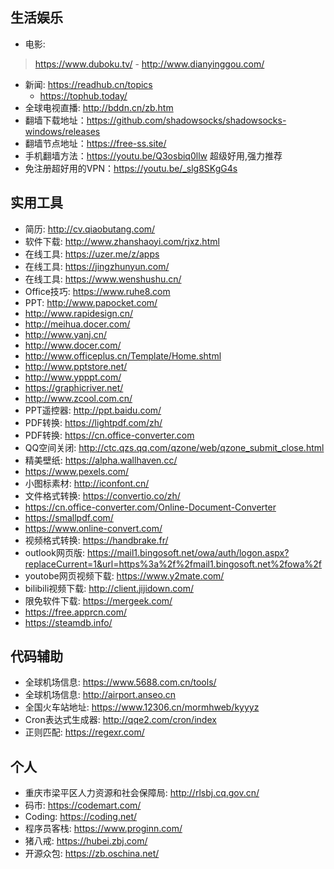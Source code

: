
## 生活娱乐
* 电影: 
> <https://www.duboku.tv/>
    - http://www.dianyinggou.com/
- 新闻: https://readhub.cn/topics
    - https://tophub.today/
- 全球电视直播: http://bddn.cn/zb.htm
- 翻墙下载地址：https://github.com/shadowsocks/shadowsocks-windows/releases
- 翻墙节点地址：https://free-ss.site/
- 手机翻墙方法：https://youtu.be/Q3osbiq0llw  超级好用,强力推荐
- 免注册超好用的VPN：https://youtu.be/_slg8SKgG4s


    
## 实用工具
- 简历: http://cv.qiaobutang.com/
- 软件下载: http://www.zhanshaoyi.com/rjxz.html
- 在线工具: https://uzer.me/z/apps
- 在线工具: https://jingzhunyun.com/
- 在线工具: https://www.wenshushu.cn/
- Office技巧: https://www.ruhe8.com
- PPT: http://www.papocket.com/
- http://www.rapidesign.cn/
- http://meihua.docer.com/
- http://www.yanj.cn/
- http://www.docer.com/
- http://www.officeplus.cn/Template/Home.shtml
- http://www.pptstore.net/
- http://www.ypppt.com/
- https://graphicriver.net/
- http://www.zcool.com.cn/
- PPT遥控器: http://ppt.baidu.com/
- PDF转换: https://lightpdf.com/zh/
- PDF转换: https://cn.office-converter.com
- QQ空间关闭: http://ctc.qzs.qq.com/qzone/web/qzone_submit_close.html
- 精美壁纸: https://alpha.wallhaven.cc/
- https://www.pexels.com/
- 小图标素材: http://iconfont.cn/
- 文件格式转换: https://convertio.co/zh/
- https://cn.office-converter.com/Online-Document-Converter
- https://smallpdf.com/
- https://www.online-convert.com/
- 视频格式转换: https://handbrake.fr/
- outlook网页版: https://mail1.bingosoft.net/owa/auth/logon.aspx?replaceCurrent=1&url=https%3a%2f%2fmail1.bingosoft.net%2fowa%2f
- youtobe网页视频下载: https://www.y2mate.com/
- bilibili视频下载: http://client.jijidown.com/
- 限免软件下载: https://mergeek.com/ 
- https://free.apprcn.com/ 
- https://steamdb.info/

## 代码辅助
- 全球机场信息: https://www.5688.com.cn/tools/
- 全球机场信息: http://airport.anseo.cn
- 全国火车站地址: https://www.12306.cn/mormhweb/kyyyz
- Cron表达式生成器: http://qqe2.com/cron/index
- 正则匹配: https://regexr.com/

## 个人
- 重庆市梁平区人力资源和社会保障局: http://rlsbj.cq.gov.cn/
- 码市: https://codemart.com/
- Coding: https://coding.net/
- 程序员客栈: https://www.proginn.com/
- 猪八戒: https://hubei.zbj.com/
- 开源众包: https://zb.oschina.net/
